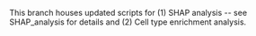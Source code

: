 This branch houses updated scripts for (1) SHAP analysis -- see SHAP_analysis for details and (2) Cell type enrichment analysis.